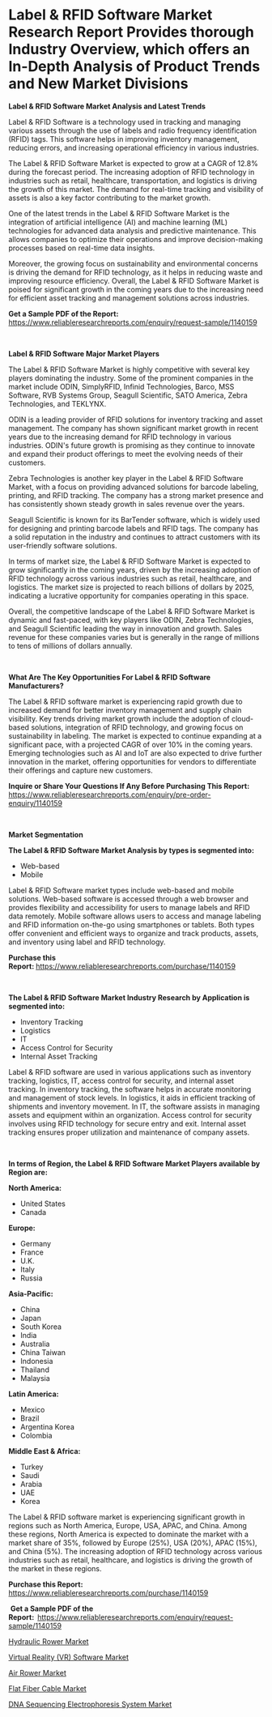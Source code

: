 <p><h1>Label & RFID Software Market Research Report Provides thorough Industry Overview, which offers an In-Depth Analysis of Product Trends and New Market Divisions</h1></p><p><strong>Label & RFID Software Market Analysis and Latest Trends</strong></p>
<p><p>Label & RFID Software is a technology used in tracking and managing various assets through the use of labels and radio frequency identification (RFID) tags. This software helps in improving inventory management, reducing errors, and increasing operational efficiency in various industries.</p><p>The Label & RFID Software Market is expected to grow at a CAGR of 12.8% during the forecast period. The increasing adoption of RFID technology in industries such as retail, healthcare, transportation, and logistics is driving the growth of this market. The demand for real-time tracking and visibility of assets is also a key factor contributing to the market growth.</p><p>One of the latest trends in the Label & RFID Software Market is the integration of artificial intelligence (AI) and machine learning (ML) technologies for advanced data analysis and predictive maintenance. This allows companies to optimize their operations and improve decision-making processes based on real-time data insights.</p><p>Moreover, the growing focus on sustainability and environmental concerns is driving the demand for RFID technology, as it helps in reducing waste and improving resource efficiency. Overall, the Label & RFID Software Market is poised for significant growth in the coming years due to the increasing need for efficient asset tracking and management solutions across industries.</p></p>
<p><strong>Get a Sample PDF of the Report:&nbsp;</strong> <a href="https://www.reliableresearchreports.com/enquiry/request-sample/1140159">https://www.reliableresearchreports.com/enquiry/request-sample/1140159</a></p>
<p>&nbsp;</p>
<p><strong>Label & RFID Software Major Market Players</strong></p>
<p><p>The Label & RFID Software Market is highly competitive with several key players dominating the industry. Some of the prominent companies in the market include ODIN, SimplyRFID, Infinid Technologies, Barco, MSS Software, RVB Systems Group, Seagull Scientific, SATO America, Zebra Technologies, and TEKLYNX.</p><p>ODIN is a leading provider of RFID solutions for inventory tracking and asset management. The company has shown significant market growth in recent years due to the increasing demand for RFID technology in various industries. ODIN's future growth is promising as they continue to innovate and expand their product offerings to meet the evolving needs of their customers.</p><p>Zebra Technologies is another key player in the Label & RFID Software Market, with a focus on providing advanced solutions for barcode labeling, printing, and RFID tracking. The company has a strong market presence and has consistently shown steady growth in sales revenue over the years.</p><p>Seagull Scientific is known for its BarTender software, which is widely used for designing and printing barcode labels and RFID tags. The company has a solid reputation in the industry and continues to attract customers with its user-friendly software solutions.</p><p>In terms of market size, the Label & RFID Software Market is expected to grow significantly in the coming years, driven by the increasing adoption of RFID technology across various industries such as retail, healthcare, and logistics. The market size is projected to reach billions of dollars by 2025, indicating a lucrative opportunity for companies operating in this space.</p><p>Overall, the competitive landscape of the Label & RFID Software Market is dynamic and fast-paced, with key players like ODIN, Zebra Technologies, and Seagull Scientific leading the way in innovation and growth. Sales revenue for these companies varies but is generally in the range of millions to tens of millions of dollars annually.</p></p>
<p>&nbsp;</p>
<p><strong>What Are The Key Opportunities For Label & RFID Software Manufacturers?</strong></p>
<p><p>The Label & RFID software market is experiencing rapid growth due to increased demand for better inventory management and supply chain visibility. Key trends driving market growth include the adoption of cloud-based solutions, integration of RFID technology, and growing focus on sustainability in labeling. The market is expected to continue expanding at a significant pace, with a projected CAGR of over 10% in the coming years. Emerging technologies such as AI and IoT are also expected to drive further innovation in the market, offering opportunities for vendors to differentiate their offerings and capture new customers.</p></p>
<p><strong>Inquire or Share Your Questions If Any Before Purchasing This Report:</strong> <a href="https://www.reliableresearchreports.com/enquiry/pre-order-enquiry/1140159">https://www.reliableresearchreports.com/enquiry/pre-order-enquiry/1140159</a></p>
<p>&nbsp;</p>
<p><strong>Market Segmentation</strong></p>
<p><strong>The Label & RFID Software Market Analysis by types is segmented into:</strong></p>
<p><ul><li>Web-based</li><li>Mobile</li></ul></p>
<p><p>Label & RFID Software market types include web-based and mobile solutions. Web-based software is accessed through a web browser and provides flexibility and accessibility for users to manage labels and RFID data remotely. Mobile software allows users to access and manage labeling and RFID information on-the-go using smartphones or tablets. Both types offer convenient and efficient ways to organize and track products, assets, and inventory using label and RFID technology.</p></p>
<p><strong>Purchase this Report:&nbsp;</strong><a href="https://www.reliableresearchreports.com/purchase/1140159">https://www.reliableresearchreports.com/purchase/1140159</a></p>
<p>&nbsp;</p>
<p><strong>The Label & RFID Software Market Industry Research by Application is segmented into:</strong></p>
<p><ul><li>Inventory Tracking</li><li>Logistics</li><li>IT</li><li>Access Control for Security</li><li>Internal Asset Tracking</li></ul></p>
<p><p>Label & RFID software are used in various applications such as inventory tracking, logistics, IT, access control for security, and internal asset tracking. In inventory tracking, the software helps in accurate monitoring and management of stock levels. In logistics, it aids in efficient tracking of shipments and inventory movement. In IT, the software assists in managing assets and equipment within an organization. Access control for security involves using RFID technology for secure entry and exit. Internal asset tracking ensures proper utilization and maintenance of company assets.</p></p>
<p>&nbsp;</p>
<p><strong>In terms of Region, the Label & RFID Software Market Players available by Region are:</strong></p>
<p>
    <p> <strong> North America: </strong>
        <ul>
            <li>United States</li>
            <li>Canada</li>
        </ul>
        </p> 
    <p> <strong> Europe: </strong>
        <ul>
            <li>Germany</li>
            <li>France</li>
            <li>U.K.</li>
            <li>Italy</li>
            <li>Russia</li>
        </ul>
        </p> 
    <p> <strong> Asia-Pacific: </strong>
        <ul>
            <li>China</li>
            <li>Japan</li>
            <li>South Korea</li>
            <li>India</li>
            <li>Australia</li>
            <li>China Taiwan</li>
            <li>Indonesia</li>
            <li>Thailand</li>
            <li>Malaysia</li>
        </ul>
        </p> 
    <p> <strong> Latin America: </strong>
        <ul>
            <li>Mexico</li>
            <li>Brazil</li>
            <li>Argentina Korea</li>
            <li>Colombia</li>
        </ul>
        </p> 
    <p> <strong> Middle East & Africa: </strong>
        <ul>
            <li>Turkey</li>
            <li>Saudi</li>
            <li>Arabia</li>
            <li>UAE</li>
            <li>Korea</li>
        </ul>
    </p>
    </p>
<p><p>The Label & RFID software market is experiencing significant growth in regions such as North America, Europe, USA, APAC, and China. Among these regions, North America is expected to dominate the market with a market share of 35%, followed by Europe (25%), USA (20%), APAC (15%), and China (5%). The increasing adoption of RFID technology across various industries such as retail, healthcare, and logistics is driving the growth of the market in these regions.</p></p>
<p><strong>Purchase this Report: </strong><a href="https://www.reliableresearchreports.com/purchase/1140159">https://www.reliableresearchreports.com/purchase/1140159</a></p>
<p>&nbsp;<strong>Get a Sample PDF of the Report:&nbsp;&nbsp;</strong><a href="https://www.reliableresearchreports.com/enquiry/request-sample/1140159">https://www.reliableresearchreports.com/enquiry/request-sample/1140159</a></p>
<p><strong></strong></p>
<p><p><a href="https://github.com/mahnoor2003/Market-Research-Report-List-3/blob/main/hydraulic-rower-market.md">Hydraulic Rower Market</a></p><p><a href="https://github.com/mohamedbakry57/Market-Research-Report-List-2/blob/main/virtual-reality-vr-software-market.md">Virtual Reality (VR) Software Market</a></p><p><a href="https://github.com/BryceTownsendr/Market-Research-Report-List-3/blob/main/air-rower-market.md">Air Rower Market</a></p><p><a href="https://issuu.com/reportprime-2/docs/flat-fiber-cable-market-size-2030.pptx">Flat Fiber Cable Market</a></p><p><a href="https://issuu.com/reportprime-2/docs/dna-sequencing-electrophoresis-system-market-size-">DNA Sequencing Electrophoresis System Market</a></p></p>
